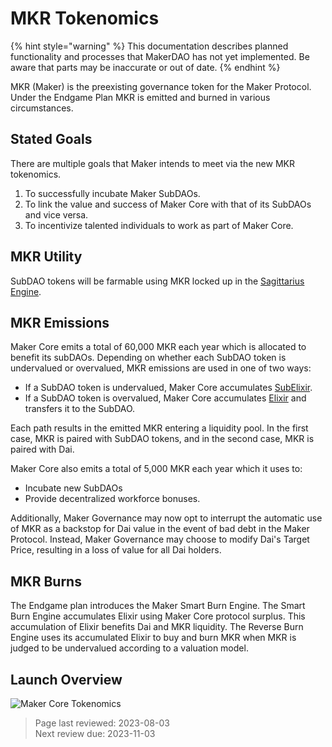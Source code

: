 # MKR Tokenomics

{% hint style="warning" %}
This documentation describes planned functionality and processes that MakerDAO has not yet implemented. Be aware that parts may be inaccurate or out of date.
{% endhint %}

MKR (Maker) is the preexisting governance token for the Maker Protocol. Under the Endgame Plan MKR is emitted and burned in various circumstances. 

## Stated Goals

There are multiple goals that Maker intends to meet via the new MKR tokenomics.

1. To successfully incubate Maker SubDAOs.
2. To link the value and success of Maker Core with that of its SubDAOs and vice versa.
3. To incentivize talented individuals to work as part of Maker Core.

## MKR Utility

SubDAO tokens will be farmable using MKR locked up in the [Sagittarius Engine](sagittarius-engine.md).

## MKR Emissions

Maker Core emits a total of 60,000 MKR each year which is allocated to benefit its subDAOs. Depending on whether each SubDAO token is undervalued or overvalued, MKR emissions are used in one of two ways:
* If a SubDAO token is undervalued, Maker Core accumulates [SubElixir](subelixir.md). 
* If a SubDAO token is overvalued, Maker Core accumulates [Elixir](elixir.md) and transfers it to the SubDAO. 

Each path results in the emitted MKR entering a liquidity pool. In the first case, MKR is paired with SubDAO tokens, and in the second case, MKR is paired with Dai.

Maker Core also emits a total of 5,000 MKR each year which it uses to:
* Incubate new SubDAOs
* Provide decentralized workforce bonuses.

Additionally, Maker Governance may now opt to interrupt the automatic use of MKR as a backstop for Dai value in the event of bad debt in the Maker Protocol. Instead, Maker Governance may choose to modify Dai's Target Price, resulting in a loss of value for all Dai holders.

## MKR Burns

The Endgame plan introduces the Maker Smart Burn Engine. The Smart Burn Engine accumulates Elixir using Maker Core protocol surplus. This accumulation of Elixir benefits Dai and MKR liquidity. The Reverse Burn Engine uses its accumulated Elixir to buy and burn MKR when MKR is judged to be undervalued according to a valuation model.

## Launch Overview

![Maker Core Tokenomics](../assets/images/core-tokenomics.png)

>Page last reviewed: 2023-08-03    
>Next review due: 2023-11-03   